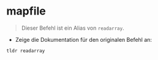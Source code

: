 # mapfile

> Dieser Befehl ist ein Alias von `readarray`.

- Zeige die Dokumentation für den originalen Befehl an:

`tldr readarray`

